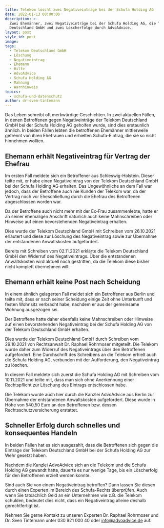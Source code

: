 ```yaml
---
title: Telekom löscht zwei Negativeinträge bei der Schufa Holding AG
date: 2022-01-13 00:00:00
description: >-
  Zwei Ehemänner, zwei Negativeinträge bei der Schufa Holding AG, die Telekom
  Deutschland GmbH und zwei Löscherfolge durch AdvoAdvice.
layout: post
style_id: post
image:
tags:
  - Telekom Deutschland GmbH
  - Löschung
  - Negativeintrag
  - Ehemann
  - Hilfe
  - AdvoAdvice
  - Schufa Holding AG
  - Mahnung
  - Warnhinweis
topics:
  - schufa-und-datenschutz
author: dr-sven-tintemann
---
```

Das Leben schreibt oft merkwürdige Geschichten. In zwei aktuellen Fällen, in denen Betroffenen gegen Negativeinträge der Telekom Deutschland GmbH bei der Schufa Holding AG geholfen wurde, sind dies erstaunlich ähnlich. In beiden Fällen lebten die betroffenen Ehemänner mittlerweile getrennt von ihren Ehefrauen und erhielten Schufa-Eintrag, die sie so nicht hinnehmen wollten.

## Ehemann erhält Negativeintrag für Vertrag der Ehefrau

Im ersten Fall meldete sich ein Betroffener aus Schleswig-Holstein. Dieser teilte mit, er habe einen Negativeintrag von der Telekom Deutschland GmbH bei der Schufa Holding AG erhalten. Das Ungewöhnliche an dem Fall war jedoch, dass der Betroffene auch nie Kunden der Telekom war, da der Vertrag noch vor Eheschlie&szlig;ung durch die Ehefrau des Betroffenen abgeschlossen worden war.&nbsp;

Da der Betroffene auch nicht mehr mit der Ex-Frau zusammenlebte, hatte er an seiner ehemaligen Anschrift natürlich auch keine Mahnschreiben oder Hinweise auf einen bevorstehenden Negativeintrag erhalten.&nbsp;

Dies wurde der Telekom Deutschland GmbH mit Schreiben vom 26.10.2021 erläutert und diese zur Löschung des Negativeintrag sowie zur Übernahme der entstandenen Anwaltskosten aufgefordert.&nbsp;

Bereits mit Schreiben vom 02.11.2021 erklärte die Telekom Deutschland GmbH den Widerruf des Negativeintrags. Über die entstandenen Anwaltskosten wird aktuell noch gestritten, da die Telekom diese bisher nicht komplett übernehmen will.&nbsp;

## Ehemann erhält keine Post nach Scheidung

In einem ähnlich gelagerten Fall meldet sich ein Betroffener aus Berlin und teilte mit, dass er nach seiner Scheidung einige Zeit ohne Unterkunft und festen Wohnsitz verbracht habe, nachdem er aus der gemeinsame Wohnung ausgezogen sei.&nbsp;

Der Betroffene hatte daher ebenfalls keine Mahnschreiben oder Hinweise auf einen bevorstehenden Negativeintrag bei der Schufa Holding AG von der Telekom Deutschland GmbH erhalten.&nbsp;

Dies wurde der Telekom Deutschland GmbH durch Schreiben vom 29.10.2021 von Rechtsanwalt Dr. Raphael Rohrmoser mitgeteilt. Die Telekom wurde daher zum Widerruf des Negativeintrags über den Betroffenen aufgefordert. Eine Durchschrift des Schreibens an die Telekom erhielt auch die Schufa Holding AG, verbunden mit der Aufforderung, den Negativeintrag zu löschen.&nbsp;

In diesem Fall meldete sich zuerst die Schufa Holding AG mit Schreiben vom 10.11.2021 und teilte mit, dass man sich ohne Anerkennung einer Rechtspflicht zur Löschung des Eintrags entschlossen habe.&nbsp;

Die Telekom wurde auch hier durch die Kanzlei AdvoAdvice aus Berlin zur Übernahme der entstandenen Anwaltskosten aufgefordert. Diese wurde in Höhe von 540,50 Euro an den Betroffenen bzw. dessen Rechtsschutzversicherung erstattet.&nbsp;

## Schneller Erfolg durch schnelles und konsequentes Handeln

In beiden Fällen hat es sich ausgezahlt, dass die Betroffenen sich gegen die Einträge der Telekom Deutschland GmbH bei der Schufa Holding AG zur Wehr gesetzt haben.&nbsp;

Nachdem die Kanzlei AdvoAdvice sich an die Telekom und die Schufa Holding AG gewandt hatte, dauerte es nur wenige Tage, bis ein Löscherfolg für den Betroffenen erzielt werden konnte.&nbsp;

Sind auch Sie von einem Negativeintrag betroffen? Dann lassen Sie diesen durch einen Experten im Bereich des Schufa-Rechts überprüfen. Auch wenn Sie tatsächlich Geld an ein Unternehmen wie z.B. die Telekom schulden, bedeutet dies nicht, dass ein Negativeintrag alleine deshalb gerechtfertigt ist.&nbsp;

Nehmen Sie gerne Kontakt zu unseren Experten Dr. Raphael Rohrmoser und Dr. Sven Tintemann unter 030 921 000 40 oder info@advoadvice.de auf.&nbsp;

&nbsp;
